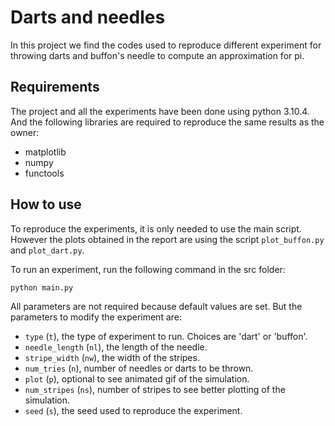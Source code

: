 # Darts and needles

In this project we find the codes used to reproduce different experiment for throwing darts and buffon's needle to compute an approximation for pi.

## Requirements

The project and all the experiments have been done using python 3.10.4. And the following libraries are required to reproduce the same results as the owner:

- matplotlib
- numpy
- functools

## How to use

To reproduce the experiments, it is only needed to use the main script. However the plots obtained in the report are using the script `plot_buffon.py` and `plot_dart.py`.

To run an experiment, run the following command in the src folder:

```python
python main.py
```

All parameters are not required because default values are set. But the parameters to modify the experiment are:

- `type` (`t`), the type of experiment to run. Choices are 'dart' or 'buffon'.
- `needle_length` (`nl`), the length of the needle.
- `stripe_width` (`nw`), the width of the stripes.
- `num_tries` (`n`), number of needles or darts to be thrown.
- `plot` (`p`), optional to see animated gif of the simulation.
- `num_stripes` (`ns`), number of stripes to see better plotting of the simulation.
- `seed` (`s`), the seed used to reproduce the experiment.

